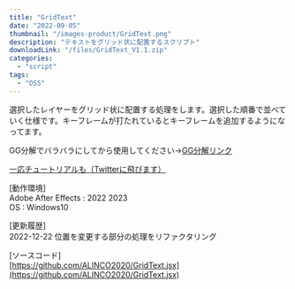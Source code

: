 ```yaml
---
title: "GridText"
date: "2022-09-05"
thumbnail: "/images-product/GridText.png"
description: "テキストをグリッド状に配置するスクリプト"
downloadLink: "/files/GridText_V1.1.zip"
categories: 
  - "script"
tags:
  - "OSS"
---
```


選択したレイヤーをグリッド状に配置する処理をします。選択した順番で並べていく仕様です。キーフレームが打たれているとキーフレームを追加するようになってます。

GG分解でバラバラにしてから使用してください→[GG分解リンク](https://gumma.graphics/script/gg-%e6%96%87%e8%a7%a3-gg-bunkai-2/)  

[一応チュートリアルも（Twitterに飛びます）](https://x.com/ALINCO2020/status/1570047838914248707)

[動作環境]  
Adobe After Effects : 2022 2023  
OS : Windows10

[更新履歴]  
2022-12-22 位置を変更する部分の処理をリファクタリング

[ソースコード]  
[https://github.com/ALINCO2020/GridText.jsx](https://github.com/ALINCO2020/GridText.jsx)